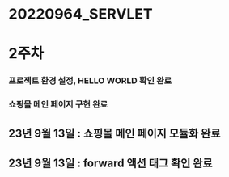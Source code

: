 # 20220964_SERVLET

# 2주차
### 프로젝트 환경 설정, HELLO WORLD 확인 완료 
### 쇼핑몰 메인 페이지 구현 완료


## 23년 9월 13일 : 쇼핑몰 메인 페이지 모듈화 완료
## 23년 9월 13일 : forward 액션 태그 확인 완료
